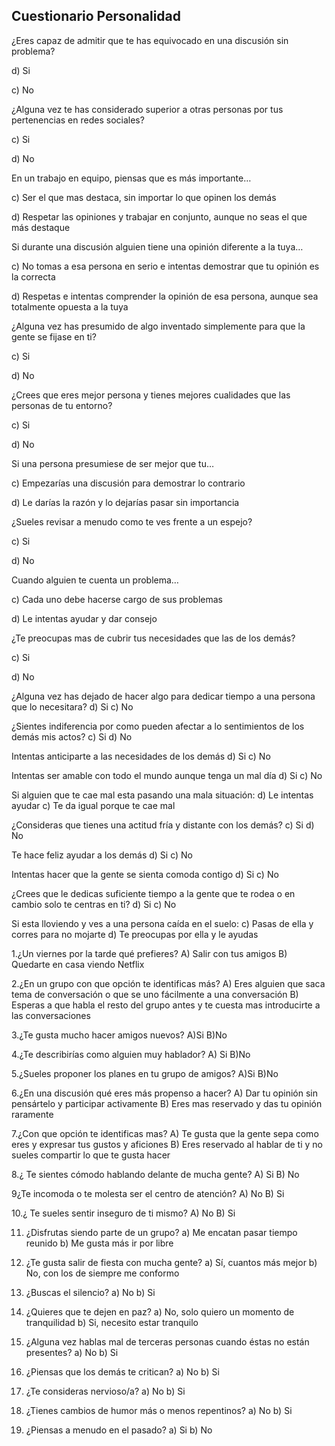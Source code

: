 ## Cuestionario Personalidad


¿Eres capaz de admitir que te has equivocado en una discusión sin problema?

d)	Si 

c)	No

¿Alguna vez te has considerado superior a otras personas por tus pertenencias en redes sociales?

c)	Si 

d)	No

En un trabajo en equipo, piensas que es más importante…

c)	Ser el que mas destaca, sin importar lo que opinen los demás

d)	Respetar las opiniones y trabajar en conjunto, aunque no seas el que más destaque

Si durante una discusión alguien tiene una opinión diferente a la tuya…

c)	No tomas a esa persona en serio e intentas demostrar que tu opinión es la correcta

d)	Respetas e intentas comprender la opinión de esa persona, aunque sea totalmente opuesta a la tuya

¿Alguna vez has presumido de algo inventado simplemente para que la gente se fijase en ti?

c)	Si

d)	No

¿Crees que eres mejor persona y tienes mejores cualidades que las personas de tu entorno?

c)	Si 

d)	No

Si una persona presumiese de ser mejor que tu…

c)	Empezarías una discusión para demostrar lo contrario

d)	Le darías la razón y lo dejarías pasar sin importancia

¿Sueles revisar a menudo como te ves frente a un espejo?

c)	Si 

d)	No

Cuando alguien te cuenta un problema…

c)	Cada uno debe hacerse cargo de sus problemas

d)	Le intentas ayudar y dar consejo

¿Te preocupas mas de cubrir tus necesidades que las de los demás?

c)	Si 

d)	No

¿Alguna vez has dejado de hacer algo para dedicar tiempo a una persona que lo necesitara?
d) Si
c) No

¿Sientes indiferencia por como pueden afectar a lo sentimientos de los demás mis actos?
c) Si
d) No

Intentas anticiparte a las necesidades de los demás
d) Si
c) No

Intentas ser amable con todo el mundo aunque tenga un mal día
d) Si
c) No

Si alguien que te cae mal esta pasando una mala situación:
d) Le intentas ayudar
c) Te da igual porque te cae mal

¿Consideras que tienes una actitud fría y distante con los demás?
c) Si
d) No

Te hace feliz ayudar a los demás 
d) Si
c) No

Intentas hacer que la gente se sienta comoda contigo
d) Si
c) No

¿Crees que le dedicas suficiente tiempo a la gente que te rodea o en cambio solo te centras en ti?
d) Si
c) No

Si esta lloviendo y ves a una persona caída en el suelo:
c) Pasas de ella y corres para no mojarte
d) Te preocupas por ella y le ayudas


1.¿Un viernes por la tarde qué prefieres?
A) Salir con tus amigos 
B) Quedarte en casa viendo Netflix 

2.¿En un grupo con que opción te identificas más?
A) Eres alguien que saca tema de conversación o que se uno fácilmente a una conversación
B) Esperas a que habla el resto del grupo antes y te cuesta mas introducirte a las conversaciones

3.¿Te gusta mucho hacer amigos nuevos?
A)Si
B)No

4.¿Te describirías como alguien muy hablador?
A) Si
B)No

5.¿Sueles proponer los planes en tu grupo de amigos?
A)Si
B)No

6.¿En una discusión qué eres más propenso a hacer?
A) Dar tu opinión sin pensártelo y participar activamente
B) Eres mas reservado y das tu opinión raramente

7.¿Con que opción te identificas mas?
A) Te gusta que la gente sepa como eres y expresar tus gustos y aficiones
B) Eres reservado al hablar de ti y no sueles compartir lo que te gusta hacer

8.¿ Te sientes cómodo hablando delante de mucha gente?
A) Si
B) No

9¿Te incomoda o te molesta ser el centro de atención?
A) No
B) Si

10.¿ Te sueles sentir inseguro de ti mismo?
A) No
B) Si

11. ¿Disfrutas siendo parte de un grupo?
a) Me encatan pasar tiempo reunido
b) Me gusta más ir por libre

12. ¿Te gusta salir de fiesta con mucha gente?
a) Sí, cuantos más mejor
b) No, con los de siempre me conformo

13. ¿Buscas el silencio?
a) No
b) Si

14. ¿Quieres que te dejen en paz?
a) No, solo quiero un momento de tranquilidad
b) Si, necesito estar tranquilo

15. ¿Alguna vez hablas mal de terceras personas cuando éstas no están presentes?
a) No
b) Si

16. ¿Piensas que los demás te critican?
a) No 
b) Si

17. ¿Te consideras nervioso/a?
a) No 
b) Si

18. ¿Tienes cambios de humor más o menos repentinos?
a) No
b) Si

19. ¿Piensas a menudo en el pasado?
a) Si
b) No
